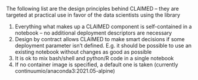 The following list are the design principles behind CLAIMED – they are targeted at practical use in favor of the data scientists using the library

1. Everything what makes up a CLAIMED component is self-contained in a notebook – no additional deployment descriptors are necessary
1. Design by contract allows CLAIMED to make smart decisions if some deployment parameter isn’t defined. E.g. it should be possible to use an existing notebook without changes as good as possible
1. It is ok to mix bash/shell and python/R code in a single notebook
1. If no container image is specified, a default one is taken (currently continuumio/anaconda3:2021.05-alpine)
